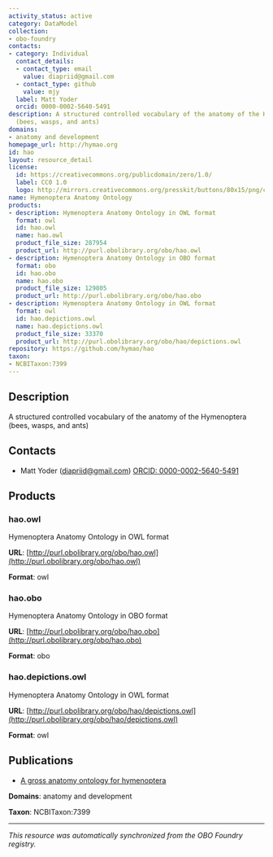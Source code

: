 ```yaml
---
activity_status: active
category: DataModel
collection:
- obo-foundry
contacts:
- category: Individual
  contact_details:
  - contact_type: email
    value: diapriid@gmail.com
  - contact_type: github
    value: mjy
  label: Matt Yoder
  orcid: 0000-0002-5640-5491
description: A structured controlled vocabulary of the anatomy of the Hymenoptera
  (bees, wasps, and ants)
domains:
- anatomy and development
homepage_url: http://hymao.org
id: hao
layout: resource_detail
license:
  id: https://creativecommons.org/publicdomain/zero/1.0/
  label: CC0 1.0
  logo: http://mirrors.creativecommons.org/presskit/buttons/80x15/png/cc-zero.png
name: Hymenoptera Anatomy Ontology
products:
- description: Hymenoptera Anatomy Ontology in OWL format
  format: owl
  id: hao.owl
  name: hao.owl
  product_file_size: 287954
  product_url: http://purl.obolibrary.org/obo/hao.owl
- description: Hymenoptera Anatomy Ontology in OBO format
  format: obo
  id: hao.obo
  name: hao.obo
  product_file_size: 129805
  product_url: http://purl.obolibrary.org/obo/hao.obo
- description: Hymenoptera Anatomy Ontology in OWL format
  format: owl
  id: hao.depictions.owl
  name: hao.depictions.owl
  product_file_size: 33370
  product_url: http://purl.obolibrary.org/obo/hao/depictions.owl
repository: https://github.com/hymao/hao
taxon:
- NCBITaxon:7399
---
```

## Description

A structured controlled vocabulary of the anatomy of the Hymenoptera (bees, wasps, and ants)

## Contacts

- Matt Yoder (diapriid@gmail.com) [ORCID: 0000-0002-5640-5491](https://orcid.org/0000-0002-5640-5491)

## Products

### hao.owl

Hymenoptera Anatomy Ontology in OWL format

**URL**: [http://purl.obolibrary.org/obo/hao.owl](http://purl.obolibrary.org/obo/hao.owl)

**Format**: owl

### hao.obo

Hymenoptera Anatomy Ontology in OBO format

**URL**: [http://purl.obolibrary.org/obo/hao.obo](http://purl.obolibrary.org/obo/hao.obo)

**Format**: obo

### hao.depictions.owl

Hymenoptera Anatomy Ontology in OWL format

**URL**: [http://purl.obolibrary.org/obo/hao/depictions.owl](http://purl.obolibrary.org/obo/hao/depictions.owl)

**Format**: owl

## Publications

- [A gross anatomy ontology for hymenoptera](https://www.ncbi.nlm.nih.gov/pubmed/21209921)

**Domains**: anatomy and development

**Taxon**: NCBITaxon:7399

---

*This resource was automatically synchronized from the OBO Foundry registry.*